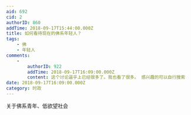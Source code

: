 ```yaml
---
aid: 692
cid: 2
authorID: 860
addTime: 2018-09-17T15:44:00.000Z
title: 如何看待现在的佛系年轻人？
tags:
    - 佛
    - 年轻人
comments:
    -
        authorID: 922
        addTime: 2018-09-17T16:09:00.000Z
        content: 这个讨论逼乎上已经很多了。我也看了很多。 感兴趣的可以自行搜索
date: 2018-09-17T16:09:00.000Z
category: 时政
---
```


关于佛系青年、低欲望社会
